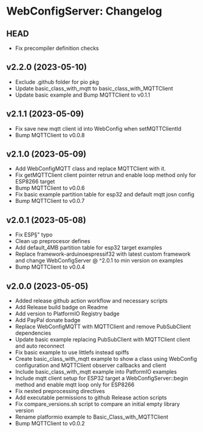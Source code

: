WebConfigServer: Changelog
==========================

HEAD
----

* Fix precompiler definition checks

v2.2.0 (2023-05-10)
------

* Exclude .github folder for pio pkg
* Update basic_class_with_mqtt to basic_class_with_MQTTClient
* Update basic example and Bump MQTTClient to v0.1.1

v2.1.1 (2023-05-09)
------

* Fix save new mqtt client id into WebConfig when setMQTTClientId
* Bump MQTTClient to v0.0.8

v2.1.0 (2023-05-09)
------

* Add WebConfigMQTT class and replace MQTTClient with it.
* Fix getMQTTClient client pointer retrun and enable loop method only  for ESP8266 target
* Bump MQTTClient to v0.0.6
* Fix basic example partition table for esp32 and default mqtt josn config
* Bump MQTTClient to v0.0.7

v2.0.1 (2023-05-08)
------

* Fix ESP§" typo
* Clean up preprocesor defines
* Add default_4MB partition table for esp32 target examples
* Replace framework-arduinoespressif32 with latest custom framework and change WebConfigServer @ ^2.0.1 to min version on examples
* Bump MQTTClient to v0.0.4

v2.0.0 (2023-05-05)
------

* Added release github action workflow and necessary scripts
* Add Release build badge on Readme
* Add version to PlatformIO Registry badge
* Add PayPal donate badge
* Replace WebConfigMQTT with MQTTClient and remove PubSubClient dependencies
* Update basic example replacing PubSubClient with MQTTClient client and auto reconnect
* Fix basic example to use littlefs instead spiffs
* Create basic_class_with_mqtt example to show a class using WebConfig configuration and MQTTClient observer callbacks and client
* Include basic_class_with_mqtt example into PatformIO examples
* Include mqtt client setup for ESP32 target a WebConfigServer::begin method and enable mqtt loop only for ESP8266
* Fix nested preprocessing directives
* Add executable permissions to github Release action scripts
* Fix compare_versions.sh script to compare an initial empty library version
* Rename platformio example to Basic_Class_with_MQTTClient
* Bump MQTTClient to v0.0.2
